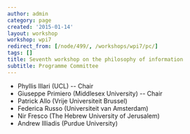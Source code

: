 ```yaml
---
author: admin
category: page
created: '2015-01-14'
layout: workshop
workshop: wpi7
redirect_from: [/node/499/, /workshops/wpi7/pc/]
tags: []
title: Seventh workshop on the philosophy of information
subtitle: Programme Committee
---
```


  * Phyllis Illari (UCL) -- Chair
  * Giuseppe Primiero (Middlesex University) -- Chair
  * Patrick Allo (Vrije Universiteit Brussel)
  * Federica Russo (Universiteit van Amsterdam)
  * Nir Fresco (The Hebrew University of Jerusalem)
  * Andrew Illiadis (Purdue University)

